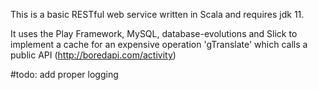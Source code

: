 This is a basic RESTful web service written in Scala and requires jdk 11. 

It uses the Play Framework, MySQL, database-evolutions and Slick to implement a cache for an expensive operation 'gTranslate' which calls a public API (http://boredapi.com/activity)

#todo: add proper logging
